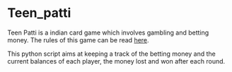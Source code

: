 # Teen_patti

Teen Patti is a indian card game which involves gambling and betting money. The rules of this game can be read [here][1].

This python script aims at keeping a track of the betting money and the current balances of each player, the money lost and won after each round.

[1]: https://www.pagat.com/vying/teen_pathi.html
